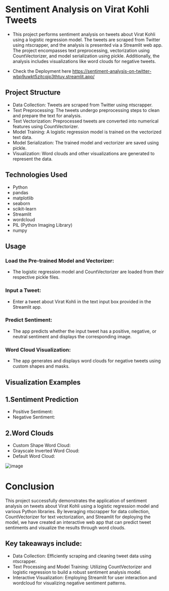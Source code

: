 # Sentiment Analysis on Virat Kohli Tweets
- This project performs sentiment analysis on tweets about Virat Kohli using a logistic regression model. The tweets are scraped from Twitter using ntscrapper, and the analysis is presented via a Streamlit web app. The project encompasses text preprocessing, vectorization using CountVectorizer, and model serialization using pickle. Additionally, the analysis includes visualizations like word clouds for negative tweets.

- Check the Deployment here https://sentiment-analysis-on-twitter-wbp9uwkt5zitcqjp3thtuy.streamlit.app/
## Project Structure
- Data Collection: Tweets are scraped from Twitter using ntscrapper.
- Text Preprocessing: The tweets undergo preprocessing steps to clean and prepare the text for analysis.
- Text Vectorization: Preprocessed tweets are converted into numerical features using CountVectorizer.
- Model Training: A logistic regression model is trained on the vectorized text data.
- Model Serialization: The trained model and vectorizer are saved using pickle.
- Visualization: Word clouds and other visualizations are generated to represent the data.
  
## Technologies Used
- Python
- pandas
- matplotlib
- seaborn
- scikit-learn
- Streamlit
- wordcloud
- PIL (Python Imaging Library)
- numpy

## Usage
### Load the Pre-trained Model and Vectorizer:
- The logistic regression model and CountVectorizer are loaded from their respective pickle files.

### Input a Tweet:
- Enter a tweet about Virat Kohli in the text input box provided in the Streamlit app.

### Predict Sentiment:
- The app predicts whether the input tweet has a positive, negative, or neutral sentiment and displays the corresponding image.

### Word Cloud Visualization:
- The app generates and displays word clouds for negative tweets using custom shapes and masks.

## Visualization Examples
## 1.Sentiment Prediction
- Positive Sentiment:
- Negative Sentiment:

## 2.Word Clouds
- Custom Shape Word Cloud:
- Grayscale Inverted Word Cloud:
- Default Word Cloud:

![image](https://github.com/user-attachments/assets/638a5b75-f34b-49b0-a4c9-c80efe1829af)

# Conclusion
This project successfully demonstrates the application of sentiment analysis on tweets about Virat Kohli using a logistic regression model and various Python libraries. By leveraging ntscrapper for data collection, CountVectorizer for text vectorization, and Streamlit for deploying the model, we have created an interactive web app that can predict tweet sentiments and visualize the results through word clouds.

## Key takeaways include:
- Data Collection: Efficiently scraping and cleaning tweet data using ntscrapper.
- Text Processing and Model Training: Utilizing CountVectorizer and logistic regression to build a robust sentiment analysis model.
- Interactive Visualization: Employing Streamlit for user interaction and wordcloud for visualizing negative sentiment patterns.
  







